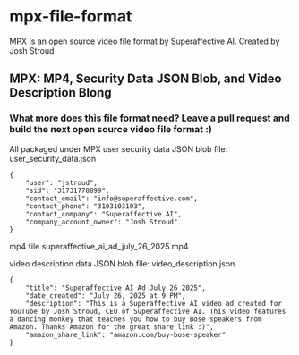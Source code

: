# mpx-file-format
MPX Is an open source video file format by Superaffective AI. Created by Josh Stroud

## MPX: MP4, Security Data JSON Blob, and Video Description Blong

### What more does this file format need? Leave a pull request and build the next open source video file format :)
All packaged under MPX
user security data JSON blob
file: user_security_data.json
```
{
    "user": "jstroud",
    "sid": "31731778899",
    "contact_email": "info@superaffective.com",
    "contact_phone": "3103103103",
    "contact_company": "Superaffective AI",
    "company_account_owner": "Josh Stroud"
}
```

mp4 file
superaffective_ai_ad_july_26_2025.mp4

video description data JSON blob
file: video_description.json
```
{
    "title": "Superaffective AI Ad July 26 2025",
    "date_created": "July 26, 2025 at 9 PM",
    "description": "This is a Superaffective AI video ad created for YouTube by Josh Stroud, CEO of Superaffective AI. This video features a dancing monkey that teaches you how to buy Bose speakers from Amazon. Thanks Amazon for the great share link :)",
    "amazon_share_link": "amazon.com/buy-bose-speaker"
}
```
